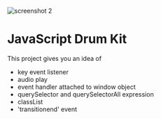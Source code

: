 ![screenshot 2](https://user-images.githubusercontent.com/26346816/32991377-415d26ba-cd60-11e7-934c-7259f55febf2.png)

# JavaScript Drum Kit
This project gives you an idea of 
* key event listener
* audio play
* event handler attached to window object
* querySelector and querySelectorAll expression
* classList
* 'transitionend' event
